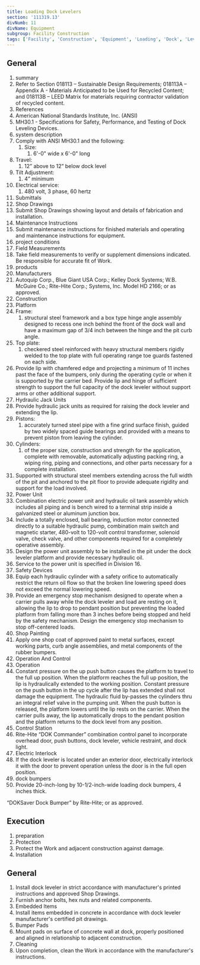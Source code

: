 ```yaml
---
title: Loading Dock Levelers
section: '111319.13'
divNumb: 11
divName: Equipment
subgroup: Facility Construction
tags: ['Facility', 'Construction', 'Equipment', 'Loading', 'Dock', 'Levelers']
---
```



## General

   1. summary
   1. Refer to Section 018113 – Sustainable Design Requirements; 018113A – Appendix A - Materials Anticipated to be Used for Recycled Content; and 018113B – LEED Matrix for materials requiring contractor validation of recycled content.
   1. References
   1. American National Standards Institute, Inc. (ANSI)
   1. MH30.1 - Specifications for Safety, Performance, and Testing of Dock Leveling Devices.
   1. system description
   1. Comply with ANSI MH30.1 and the following:
      1. Size:
         1. 6'-0" wide x 6'-0" long
   1. Travel:
      1. 12” above to 12” below dock level
   1. Tilt Adjustment:
      1. 4” minimum
   1. Electrical service:
      1. 480 volt, 3 phase, 60 hertz
   1. Submittals
   1. Shop Drawings
   1. Submit Shop Drawings showing layout and details of fabrication and installation.
   1. Maintenance Instructions
   1. Submit maintenance instructions for finished materials and operating and maintenance instructions for equipment.
   1. project conditions
   1. Field Measurements
   1. Take field measurements to verify or supplement dimensions indicated. Be responsible for accurate fit of Work.
   1. products
   1. Manufacturers
   1. Autoquip Corp., Blue Giant USA Corp.; Kelley Dock Systems; W.B. McGuire Co.; Rite-Hite Corp.; Systems, Inc. Model HD 2166; or as approved.
   1. Construction
   1. Platform
   1. Frame:
      1. structural steel framework and a box type hinge angle assembly designed to recess one inch behind the front of the dock wall and have a maximum gap of 3/4 inch between the hinge and the pit curb angle.
   1. Top plate:
      1. checkered steel reinforced with heavy structural members rigidly welded to the top plate with full operating range toe guards fastened on each side.
   1. Provide lip with chamfered edge and projecting a minimum of 11 inches past the face of the bumpers, only during the operating cycle or when it is supported by the carrier bed. Provide lip and hinge of sufficient strength to support the full capacity of the dock leveler without support arms or other additional support.
   1. Hydraulic Jack Units
   1. Provide hydraulic jack units as required for raising the dock leveler and extending the lip.
   1. Pistons:
      1. accurately turned steel pipe with a fine grind surface finish, guided by two widely spaced guide bearings and provided with a means to prevent piston from leaving the cylinder.
   1. Cylinders:
      1. of the proper size, construction and strength for the application, complete with removable, automatically adjusting packing ring, a wiping ring, piping and connections, and other parts necessary for a complete installation.
   1. Supported with structural steel members extending across the full width of the pit and anchored to the pit floor to provide adequate rigidity and support for the load involved.
   1. Power Unit
   1. Combination electric power unit and hydraulic oil tank assembly which includes all piping and is bench wired to a terminal strip inside a galvanized steel or aluminum junction box.
   1. Include a totally enclosed, ball bearing, induction motor connected directly to a suitable hydraulic pump, combination main switch and magnetic starter, 480-volt to 120-volt control transformer, solenoid valve, check valve, and other components required for a completely operative assembly.
   1. Design the power unit assembly to be installed in the pit under the dock leveler platform and provide necessary hydraulic oil.
   1. Service to the power unit is specified in Division 16.
   1. Safety Devices
   1. Equip each hydraulic cylinder with a safety orifice to automatically restrict the return oil flow so that the broken line lowering speed does not exceed the normal lowering speed.
   1. Provide an emergency stop mechanism designed to operate when a carrier pulls away while the dock leveler and load are resting on it, allowing the lip to drop to pendant position but preventing the loaded platform from falling more than 3 inches before being stopped and held by the safety mechanism. Design the emergency stop mechanism to stop off-centered loads.
   1. Shop Painting
   1. Apply one shop coat of approved paint to metal surfaces, except working parts, curb angle assemblies, and metal components of the rubber bumpers.
   1. Operation And Control
   1. Operation
   1. Constant pressure on the up push button causes the platform to travel to the full up position. When the platform reaches the full up position, the lip is hydraulically extended to the working position. Constant pressure on the push button in the up cycle after the lip has extended shall not damage the equipment. The hydraulic fluid by-passes the cylinders thru an integral relief valve in the pumping unit. When the push button is released, the platform lowers until the lip rests on the carrier. When the carrier pulls away, the lip automatically drops to the pendant position and the platform returns to the dock level from any position.
   1. Control Station
   1. Rite-Hite “DOK Commander” combination control panel to incorporate overhead door, push buttons, dock leveler, vehicle restraint, and dock light.
   1. Electric Interlock
   1. If the dock leveler is located under an exterior door, electrically interlock it with the door to prevent operation unless the door is in the full open position.
   1. dock bumpers
   1. Provide 20-inch-long by 10-1/2-inch-wide loading dock bumpers, 4 inches thick.

“DOKSaver Dock Bumper” by Rite-Hite; or as approved.

## Execution

   1. preparation
   1. Protection
   1. Protect the Work and adjacent construction against damage.
   1. Installation

## General

   1. Install dock leveler in strict accordance with manufacturer's printed instructions and approved Shop Drawings.
   1. Furnish anchor bolts, hex nuts and related components.
   1. Embedded Items
   1. Install items embedded in concrete in accordance with dock leveler manufacturer's certified pit drawings.
   1. Bumper Pads
   1. Mount pads on surface of concrete wall at dock, properly positioned and aligned in relationship to adjacent construction.
   1. Cleaning
   1. Upon completion, clean the Work in accordance with the manufacturer's instructions.

